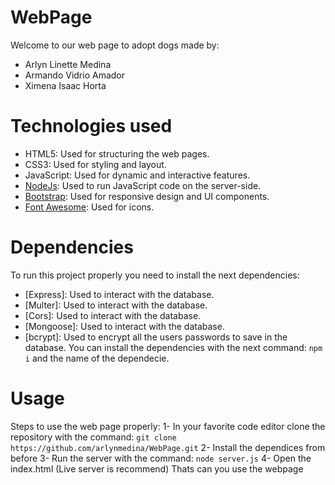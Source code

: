 # WebPage
Welcome to our web page to adopt dogs made by: 
- Arlyn Linette Medina  
- Armando Vidrio Amador
- Ximena Isaac Horta

# Technologies used
- HTML5: Used for structuring the web pages.
- CSS3: Used for styling and layout.
- JavaScript: Used for dynamic and interactive features.
- [NodeJs](https://nodejs.org/en): Used to run JavaScript code on the server-side.
- [Bootstrap](https://getbootstrap.com/): Used for responsive design and UI components.
- [Font Awesome](https://fontawesome.com/): Used for icons.

# Dependencies
To run this project properly you need to install the next dependencies:
- [Express]: Used to interact with the database.
- [Multer]: Used to interact with the database.
- [Cors]: Used to interact with the database.
- [Mongoose]: Used to interact with the database.
- [bcrypt]: Used to encrypt all the users passwords to save in the database.
You can install the dependencies with the next command: `npm i` and the name of the dependecie.

# Usage
Steps to use the web page properly:
1- In your favorite code editor clone the repository with the command:
`git clone https://github.com/arlynmedina/WebPage.git`
2- Install the dependices from before
3- Run the server with the command: `node server.js`
4- Open the index.html (Live server is recommend)
Thats can you use the webpage
